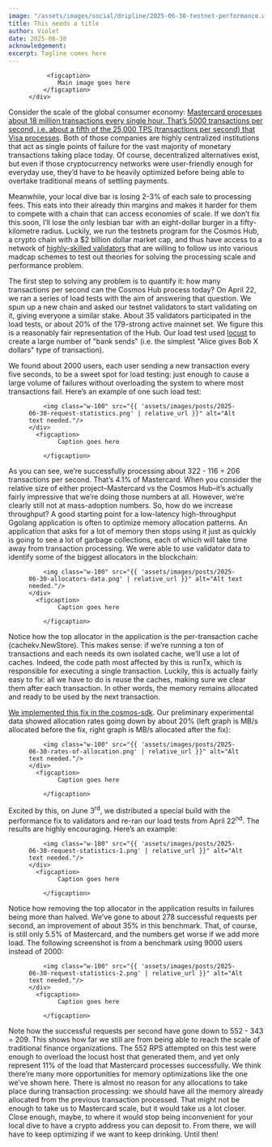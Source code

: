 ```yaml
---
image: "/assets/images/social/dripline/2025-06-30-testnet-performance.webp"
title: This needs a title 
author: Violet
date: 2025-06-30
acknowledgement: 
excerpt: Tagline comes here
---
```


<figure class="pb4">
    <div class='flex flex-column items-center justify-center' style="width: 100%;">


         <figcaption>
            Main image goes here
        </figcaption>
    </div>
</figure>

Consider the scale of the global consumer economy: [Mastercard processes about 18 million transactions every single hour. That’s 5000 transactions per second, i.e. about a fifth of the 25,000 TPS (transactions per second) that Visa processes](https://capitaloneshopping.com/research/number-of-credit-card-transactions/). Both of those companies are highly centralized institutions that act as single points of failure for the vast majority of monetary transactions taking place today. Of course, decentralized alternatives exist, but even if those cryptocurrency networks were user-friendly enough for everyday use, they’d have to be heavily optimized before being able to overtake traditional means of settling payments.

Meanwhile, your local dive bar is losing 2-3% of each sale to processing fees. This eats into their already thin margins and makes it harder for them to compete with a chain that can access economies of scale. If we don’t fix this soon, I’ll lose the only lesbian bar with an eight-dollar burger in a fifty-kilometre radius. Luckily, we run the testnets program for the Cosmos Hub, a crypto chain with a $2 billion dollar market cap, and thus have access to a network of [highly-skilled validators](https://testnets.hypha.coop/) that are willing to follow us into various madcap schemes to test out theories for solving the processing scale and performance problem.

The first step to solving any problem is to quantify it: how many transactions per second can the Cosmos Hub process today? On April 22, we ran a series of load tests with the aim of answering that question. We spun up a new chain and asked our testnet validators to start validating on it, giving everyone a similar stake. About 35 validators participated in the load tests, or about 20% of the 179-strong active mainnet set. We figure this is a reasonably fair representation of the Hub. Our load test used [locust](https://locust.io/) to create a large number of "bank sends" (i.e. the simplest "Alice gives Bob X dollars" type of transaction).

We found about 2000 users, each user sending a new transaction every five seconds, to be a sweet spot for load testing: just enough to cause a large volume of failures without overloading the system to where most transactions fail. Here’s an example of one such load test:


<figure class="pb4">
    <div class='flex items-center justify-center' style="width: 100%;">

        <img class="w-100" src="{{ 'assets/images/posts/2025-06-30-request-statistics.png' | relative_url }}" alt="Alt text needed."/>
    </div>
      <figcaption>
            Caption goes here
    
        </figcaption>
</figure>

As you can see, we’re successfully processing about 322 - 116 = 206 transactions per second. That’s 4.1% of Mastercard. When you consider the relative size of either project–Mastercard vs the Cosmos Hub–it’s actually fairly impressive that we’re doing those numbers at all. However, we’re clearly still not at mass-adoption numbers. So, how do we increase throughput? A good starting point for a low-latency high-throughput Ggolang application is often to optimize memory allocation patterns. An application that asks for a lot of memory then stops using it just as quickly is going to see a lot of garbage collections, each of which will take time away from transaction processing. We were able to use validator data to identify some of the biggest allocators in the blockchain:


<figure class="pb4">
    <div class='flex items-center justify-center' style="width: 100%;">

        <img class="w-100" src="{{ 'assets/images/posts/2025-06-30-allocators-data.png' | relative_url }}" alt="Alt text needed."/>
    </div>
      <figcaption>
            Caption goes here
    
        </figcaption>
</figure>

Notice how the top allocator in the application is the per-transaction cache (cachekv.NewStore). This makes sense: if we’re running a ton of transactions and each needs its own isolated cache, we’ll use a lot of caches. Indeed, the code path most affected by this is runTx, which is responsible for executing a single transaction. Luckily, this is actually fairly easy to fix: all we have to do is reuse the caches, making sure we clear them after each transaction. In other words, the memory remains allocated and ready to be used by the next transaction.

[We implemented this fix in the cosmos-sdk](https://github.com/cosmos/cosmos-sdk/pull/24608). Our preliminary experimental data showed allocation rates going down by about 20% (left graph is MB/s allocated before the fix, right graph is MB/s allocated after the fix):


<figure class="pb4">
    <div class='flex items-center justify-center' style="width: 100%;">

        <img class="w-100" src="{{ 'assets/images/posts/2025-06-30-rates-of-allocation.png' | relative_url }}" alt="Alt text needed."/>
    </div>
      <figcaption>
            Caption goes here
    
        </figcaption>
</figure>


Excited by this, on June 3<sup>rd</sup>, we distributed a special build with the performance fix to validators and re-ran our load tests from April 22<sup>nd</sup>. The results are highly encouraging. Here’s an example:

<figure class="pb4">
    <div class='flex items-center justify-center' style="width: 100%;">

        <img class="w-100" src="{{ 'assets/images/posts/2025-06-30-request-statistics-1.png' | relative_url }}" alt="Alt text needed."/>
    </div>
      <figcaption>
            Caption goes here
    
        </figcaption>
</figure>


Notice how removing the top allocator in the application results in failures being more than halved. We’ve gone to about 278 successful requests per second, an improvement of about 35% in this benchmark. That, of course, is still only 5.5% of Mastercard, and the numbers get worse if we add more load. The following screenshot is from a benchmark using 9000 users instead of 2000:



<figure class="pb4">
    <div class='flex items-center justify-center' style="width: 100%;">

        <img class="w-100" src="{{ 'assets/images/posts/2025-06-30-request-statistics-2.png' | relative_url }}" alt="Alt text needed."/>
    </div>
      <figcaption>
            Caption goes here
    
        </figcaption>
</figure>


Note how the successful requests per second have gone down to 552 - 343 = 209. This shows how far we still are from being able to reach the scale of traditional finance organizations. The 552 RPS attempted on this test were enough to overload the locust host that generated them, and yet only represent 11% of the load that Mastercard processes successfully. We think there’re many more opportunities for memory optimizations like the one we’ve shown here. There is almost no reason for any allocations to take place during transaction processing: we should have all the memory already allocated from the previous transaction processed. That might not be enough to take us to Mastercard scale, but it would take us a lot closer. Close enough, maybe, to where it would stop being inconvenient for your local dive to have a crypto address you can deposit to. From there, we will have to keep optimizing if we want to keep drinking. Until then!


  
